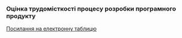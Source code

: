 ### Оцінка трудомісткості процесу розробки програмного продукту

[Посилання на електронну таблицю](https://drive.google.com/drive/u/0/my-drive)
